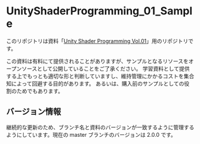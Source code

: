 # UnityShaderProgramming_01_Sample

このリポジトリは資料「[Unity Shader Programming Vol.01](https://xjine.booth.pm/items/931290)」用のリポジトリです。

この資料は有料にて提供されることがありますが、サンプルとなるリソースをオープンソースとして公開していることをご了承ください。
学習資料として提供する上でもっとも適切な形と判断していますし、維持管理にかかるコストを集合知によって回避する目的があります。
あるいは、購入前のサンプルとしての役割のためでもあります。

## バージョン情報

継続的な更新のため、ブランチ名と資料のバージョンが一致するように管理するようにしています。現在の master ブランチのバージョンは 2.0.0 です。
